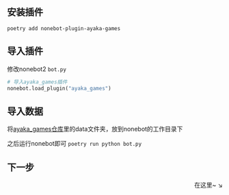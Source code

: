 ## 安装插件

 `poetry add nonebot-plugin-ayaka-games`

## 导入插件

修改nonebot2  `bot.py` 

```python
# 导入ayaka_games插件
nonebot.load_plugin("ayaka_games")
```

## 导入数据

将[ayaka_games仓库](https://github.com/bridgeL/nonebot-plugin-ayaka-games)里的data文件夹，放到nonebot的工作目录下

之后运行nonebot即可 `poetry run python bot.py`

## 下一步

<div align="right">
    在这里~ ↘
</div>

